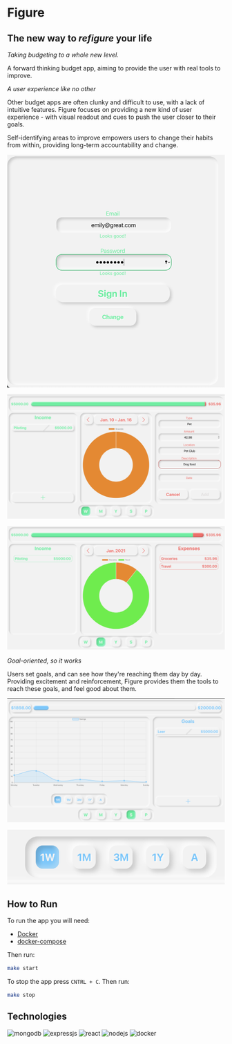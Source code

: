 # Figure

## The new way to _refigure_ your life

_Taking budgeting to a whole new level._

A forward thinking budget app, aiming to provide the user with real tools to improve.

_A user experience like no other_

Other budget apps are often clunky and difficult to use, with a lack of intuitive features. Figure focuses on providing a new kind of user experience - with visual readout and cues to push the user closer to their goals.

Self-identifying areas to improve empowers users to change their habits from within, providing long-term accountability and change.

![Figure sign in screen](/imgs/signin.png)

![Figure weekly dashboard](/imgs/weekly.png)

![Figure monthly dashboard](/imgs/monthly.png)

_Goal-oriented, so it works_

Users set goals, and can see how they're reaching them day by day. Providing excitement and reinforcement, Figure provides them the tools to reach these goals, and feel good about them.

![Figure savings dashboard](/imgs/savings.png)

![Figure button interactions close up](/imgs/micro.png)

## How to Run

To run the app you will need:

- [Docker](https://docs.docker.com/get-docker/)
- [docker-compose](https://docs.docker.com/compose/install/)

Then run:

```bash
make start
```

To stop the app press `CNTRL + C`. Then run:

```bash
make stop
```

## Technologies

![mongodb](https://www.todobackend.com/images/logos/mongodb.png) ![expressjs](https://uxwing.com/wp-content/themes/uxwing/download/10-brands-and-social-media/expressjs.png) ![react](https://www.flaticon.com/svg/static/icons/svg/919/919851.svg) ![nodejs](https://www.flaticon.com/svg/static/icons/svg/919/919825.svg) ![docker](https://www.flaticon.com/svg/static/icons/svg/919/919853.svg)
